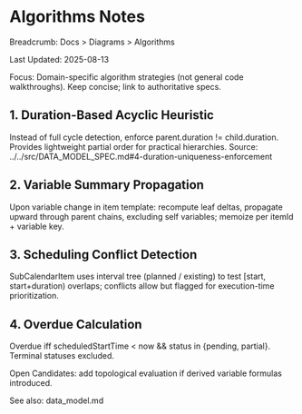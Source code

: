 # Algorithms Notes

Breadcrumb: Docs > Diagrams > Algorithms

Last Updated: 2025-08-13

Focus: Domain-specific algorithm strategies (not general code walkthroughs). Keep concise; link to authoritative specs.

## 1. Duration-Based Acyclic Heuristic
Instead of full cycle detection, enforce parent.duration != child.duration. Provides lightweight partial order for practical hierarchies.
Source: ../../src/DATA_MODEL_SPEC.md#4-duration-uniqueness-enforcement

## 2. Variable Summary Propagation
Upon variable change in item template: recompute leaf deltas, propagate upward through parent chains, excluding self variables; memoize per itemId + variable key.

## 3. Scheduling Conflict Detection
SubCalendarItem uses interval tree (planned / existing) to test [start, start+duration) overlaps; conflicts allow but flagged for execution-time prioritization.

## 4. Overdue Calculation
Overdue iff scheduledStartTime < now && status in {pending, partial}. Terminal statuses excluded.

Open Candidates: add topological evaluation if derived variable formulas introduced.

See also: data_model.md

